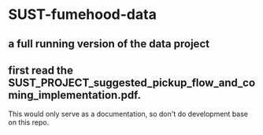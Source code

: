 # SUST-fumehood-data
a full running version of the data project 
--------------------------------------------------------------------------------
first read the SUST_PROJECT_suggested_pickup_flow_and_coming_implementation.pdf.
------------------------------------------------------------------------------------
This would only serve as a documentation, so don't do development base on this repo.

